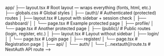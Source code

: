  app/
├── layout.tsx                    # Root layout — wraps everything (fonts, html, etc.)
├── globals.css                   # Global styles
│
├── (auth)/                       # Authenticated (protected) routes
│   ├── layout.tsx                # Layout with sidebar + session check
│   ├── dashboard/
│   │   └── page.tsx              # Example protected page
│   ├── profile/
│       └── page.tsx              # Another protected page
│
├── (public)/                     # Public routes (login, register, etc.)
│   ├── layout.tsx                # Layout without sidebar
│   ├── login/
│   │   └── page.tsx              # Login page
│   ├── register/
│       └── page.tsx              # Registration page
│
├── api/
│   └── auth/
│       └── [...nextauth]/route.ts # NextAuth API route -->

 